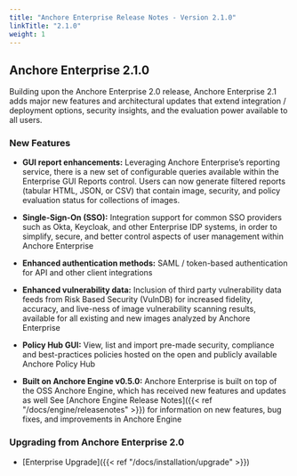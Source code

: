 ```yaml
---
title: "Anchore Enterprise Release Notes - Version 2.1.0"
linkTitle: "2.1.0"
weight: 1
---
```


## Anchore Enterprise 2.1.0

Building upon the Anchore Enterprise 2.0 release, Anchore Enterprise 2.1 adds major new features and architectural updates that extend integration / deployment options, security insights, and the evaluation power available to all users.


### New Features

* **GUI report enhancements:** Leveraging Anchore Enterprise’s reporting service, there is a new set of configurable queries available within the Enterprise GUI Reports control. Users can now generate filtered reports (tabular HTML, JSON, or CSV) that contain image, security, and policy evaluation status for collections of images.

* **Single-Sign-On (SSO):** Integration support for common SSO providers such as Okta, Keycloak, and other Enterprise IDP systems, in order to simplify, secure, and better control aspects of user management within Anchore Enterprise

* **Enhanced authentication methods:** SAML / token-based authentication for API and other client integrations

* **Enhanced vulnerability data:** Inclusion of third party vulnerability data feeds from Risk Based Security (VulnDB) for increased fidelity, accuracy, and live-ness of image vulnerability scanning results, available for all existing and new images analyzed by Anchore Enterprise

* **Policy Hub GUI:** View, list and import pre-made security, compliance and best-practices policies hosted on the open and publicly available Anchore Policy Hub

* **Built on Anchore Engine v0.5.0:** Anchore Enterprise is built on top of the OSS Anchore Engine, which has received new features and updates as well See [Anchore Engine Release Notes]({{< ref "/docs/engine/releasenotes" >}}) for information on new features, bug fixes, and improvements in Anchore Engine

### Upgrading from Anchore Enterprise 2.0

* [Enterprise Upgrade]({{< ref "/docs/installation/upgrade" >}})

